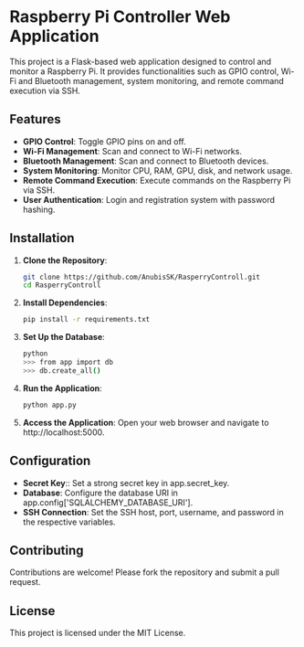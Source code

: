 # Raspberry Pi Controller Web Application

This project is a Flask-based web application designed to control and monitor a Raspberry Pi. It provides functionalities such as GPIO control, Wi-Fi and Bluetooth management, system monitoring, and remote command execution via SSH.

## Features

- **GPIO Control**: Toggle GPIO pins on and off.
- **Wi-Fi Management**: Scan and connect to Wi-Fi networks.
- **Bluetooth Management**: Scan and connect to Bluetooth devices.
- **System Monitoring**: Monitor CPU, RAM, GPU, disk, and network usage.
- **Remote Command Execution**: Execute commands on the Raspberry Pi via SSH.
- **User  Authentication**: Login and registration system with password hashing.

## Installation

1. **Clone the Repository**:
   ```bash
   git clone https://github.com/AnubisSK/RasperryControll.git
   cd RasperryControll

2. **Install Dependencies**:
   ```bash
   pip install -r requirements.txt

3. **Set Up the Database**:
   ```bash
   python
   >>> from app import db
   >>> db.create_all()

4. **Run the Application**:
   ```bash
   python app.py

4. **Access the Application**:
   Open your web browser and navigate to http://localhost:5000.

## Configuration
- **Secret Key**:: Set a strong secret key in app.secret_key.
- **Database**: Configure the database URI in app.config['SQLALCHEMY_DATABASE_URI'].
- **SSH Connection**: Set the SSH host, port, username, and password in the respective variables.

## Contributing
Contributions are welcome! Please fork the repository and submit a pull request.

## License
This project is licensed under the MIT License.
